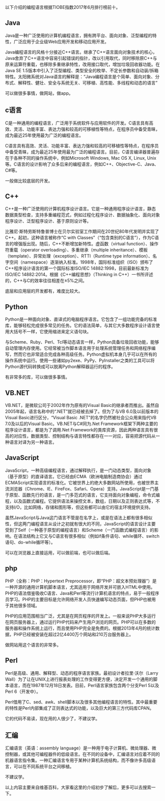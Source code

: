 以下介绍的编程语言根据TIOBE指数2017年6月排行榜前十。

## Java
Java是一种广泛使用的计算机编程语言，拥有跨平台、面向对象、泛型编程的特性，广泛应用于企业级Web应用开发和移动应用开发。

Java编程语言的风格十分接近C++语言。继承了C++语言面向对象技术的核心，Java舍弃了C++语言中容易引起错误的指针，改以引用取代，同时移除原C++与原来运算符重载，也移除多重继承特性，改用接口取代，增加垃圾回收器功能。在Java SE 1.5版本中引入了泛型编程、类型安全的枚举、不定长参数和自动装/拆箱特性。太阳微系统对Java语言的解释是：“Java编程语言是个简单、面向对象、分布式、解释性、健壮、安全与系统无关、可移植、高性能、多线程和动态的语言”

可以做很多事情，做网站，做app。

## c语言
C是一种通用的编程语言，广泛用于系统软件与应用软件的开发。C语言具有高效、灵活、功能丰富、表达力强和较高的可移植性等特点，在程序员中备受青睐，成为最近25年使用最为广泛的编程语言。

C语言具有高效、灵活、功能丰富、表达力强和较高的可移植性等特点，在程序员中备受青睐，成为最近25年使用最为广泛的编程语言。目前，C语言编译器普遍存在于各种不同的操作系统中，例如Microsoft Windows, Mac OS X, Linux, Unix等。C语言的设计影响了众多后来的编程语言，例如C++、Objective-C、Java、C#等。

一般做比较底层的开发。

## C++
C++是一种广泛使用的计算机程序设计语言。它是一种通用程序设计语言，静态数据类型检查，支持多重编程范式，例如过程化程序设计、数据抽象化、面向对象程序设计、泛型程序设计、基于原则设计等。

比雅尼·斯特劳斯特鲁普博士在贝尔实验室工作期间在20世纪80年代发明并实现了C++。起初，这种语言被称作“C with Classes”（“包含类别的C语言”），作为C语言的增强版出现。随后，C++不断增加新特性。虚函数（virtual function）、操作符重载（operator overloading）、多重继承（multiple inheritance）、模板（template）、异常处理（exception）、RTTI（Runtime type information）、名字空间（namespace）逐渐纳入标准。1998年，国际标准组织（ISO）颁布了C++程序设计语言的第一个国际标准ISO/IEC 14882:1998，目前最新标准为ISO/IEC 14882:2014。根据《C++编程思想》（Thinking in C++）一书所评述的，C++与C的效率往往相差在±5%之间。

底层和应用层的开发都有，难度比较大。

## Python
Python是一种面向对象、直译式的电脑程序语言。它包含了一组功能完备的标准库，能够轻松完成很多常见的任务。它的语法简单，与其它大多数程序设计语言使用大括号不一样，它使用缩进来定义语句块。

与Scheme、Ruby、Perl、Tcl等动态语言一样，Python具备垃圾回收功能，能够自动管理内存使用。它经常被当作脚本语言用于处理系统管理任务和网络程序编写，然而它也非常适合完成各种高级任务。Python虚拟机本身几乎可以在所有的操作系统中运行。使用一些诸如py2exe、PyPy、PyInstaller之类的工具可以将Python源代码转换成可以脱离Python解释器运行的程序。

有非常多的库，可以做很多事情。

## VB.NET
VB.NET，是微软公司于2002年作为原有的Visual Basic的继承者而推出。虽然自2005年起，语言名称中的“.NET”就已经被去掉了。但为了与VB 6.0及以前版本的Visual Basic进行区分，“Visual Basic .NET”的名字仍然被社会公众用来指代VB 7.0及以后的Visual Basic。VB.NET与C#同为.Net Framework框架下两种主要的程序设计语言，都是为了调用.Net Framework的类库资源，因此两种语言具有很高的对应性，数据类型、控制结构与语言特性都存在一一对应，容易把源代码从一种语言对译为另一种语言。

## JavaScript
JavaScript，一种高级编程语言，通过解释执行，是一门动态类型，面向对象（基于原型）的直译语言。它已经由ECMA（欧洲电脑制造商协会）通过ECMAScript实现语言的标准化。它被世界上的绝大多数网站所使用，也被世界主流浏览器（Chrome、IE、FireFox、Safari、Opera）支持。JavaScript是一门基于原型、函数先行的语言，是一门多范式的语言，它支持面向对象编程，命令式编程，以及函数式编程。它提供语法来操控文本，数组，日期以及正则表达式等，不支持I/O，比如网络，存储和图形等，但这些都可以由它的宿主环境提供支持。

虽然JavaScript与Java这门语言不管是在名字上，或是在语法上都有很多相似性，但这两门编程语言从设计之初就有很大的不同，JavaScript的语言设计主要受到了Self（一种基于原型的编程语言）和Scheme（一门函数式编程语言）的影响。在语法结构上它又与C语言有很多相似（例如if条件语句、while循环、switch语句、do-while循环等）。

可以在浏览器上直接运用，可以做前端，也可以做后端。

## php
PHP（全称：PHP：Hypertext Preprocessor，即“PHP：超文本预处理器”）是一种开源的通用计算机脚本语言，尤其适用于网络开发并可嵌入HTML中使用。PHP的语法借鉴吸收C语言、Java和Perl等流行计算机语言的特点，易于一般程序员学习。PHP的主要目标是允许网络开发人员快速编写动态页面，但PHP也被用于其他很多领域。

PHP的应用范围相当广泛，尤其是在网页程序的开发上。一般来说PHP大多运行在网页服务器上，通过运行PHP代码来产生用户浏览的网页。PHP可以在多数的服务器和操作系统上运行，而且使用PHP完全是免费的。根据2013年4月的统计数据，PHP已经被安装在超过2亿4400万个网站和210万台服务器上。

做网站用这个语言的非常多。

## Perl
Perl是高级、通用、解释型、动态的程序语言家族。最初设计者拉里·沃尔（Larry Wall）为了让在UNIX上进行报表处理的工作变得更方便，决定开发一个通用的脚本语言，而在1987年12月18日发表。目前，Perl语言家族包含两个分支Perl 5以及Perl 6（开发中）。

Perl借用了C、sed、awk、shell脚本以及很多其他编程语言的特性。其中最重要的特性是Perl内部集成了正则表达式的功能，以及巨大的第三方代码库CPAN。

它的代码不易读，现在用的人很少了，不建议学。

## 汇编
汇编语言（英语：assembly language）是一种用于电子计算机、微处理器、微控制器，或其他可编程器件的低级语言。在不同的设备中，汇编语言对应着不同的机器语言指令集。一种汇编语言专用于某种计算机系统结构，而不像许多高级语言，可以在不同系统平台之间移植。

不建议学。

以上内容主要来自维基百科，大家看这里的介绍初步了解后，更多可以去搜索一下。
